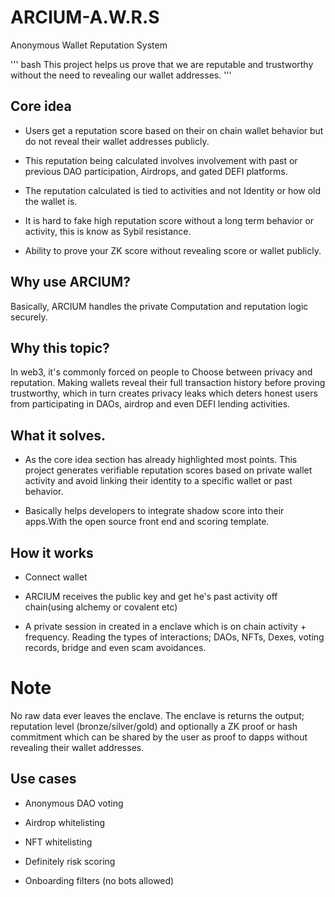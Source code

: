 # ARCIUM-A.W.R.S
Anonymous Wallet Reputation System 

''' bash 
This project helps us prove that we are reputable and trustworthy without the need to revealing our wallet addresses.
'''
## Core idea

- Users get a reputation score based on their on chain wallet behavior but do not reveal their wallet addresses publicly.

- This reputation being calculated involves involvement with past or previous DAO participation, Airdrops, and gated DEFI platforms.

- The reputation calculated is tied to activities and not Identity or how old the wallet is.

- It is hard to fake high reputation score without a long term behavior or activity, this is know as Sybil resistance.

- Ability to prove your ZK score without revealing score or wallet publicly.

## Why use ARCIUM?

Basically, ARCIUM handles the private Computation and reputation logic securely.

## Why this topic?

In web3, it's commonly forced on people to Choose between privacy and reputation. Making wallets reveal their full transaction history before proving trustworthy, which in turn creates privacy leaks which deters honest users from participating in DAOs, airdrop and even DEFI lending activities.

## What it solves.

- As the core idea section has already highlighted most points. This project generates verifiable reputation scores based on private wallet activity and avoid linking their identity to a specific wallet or past behavior.

- Basically helps developers to integrate shadow score into their apps.With the open source front end and scoring template.

## How it works

- Connect wallet

- ARCIUM receives the public key and get he's past activity off chain(using alchemy or covalent etc)

- A private session in created in a enclave which is on chain activity + frequency. Reading the types of interactions; DAOs, NFTs, Dexes, voting records, bridge and even scam avoidances.

# Note
No raw data ever leaves the enclave. The enclave is returns the output; reputation level (bronze/silver/gold) and optionally a ZK proof or hash commitment which can be shared by the user as proof to dapps without revealing their wallet addresses.


## Use cases 

- Anonymous DAO voting 

- Airdrop whitelisting

- NFT whitelisting 

- Definitely risk scoring 

- Onboarding filters (no bots allowed)
